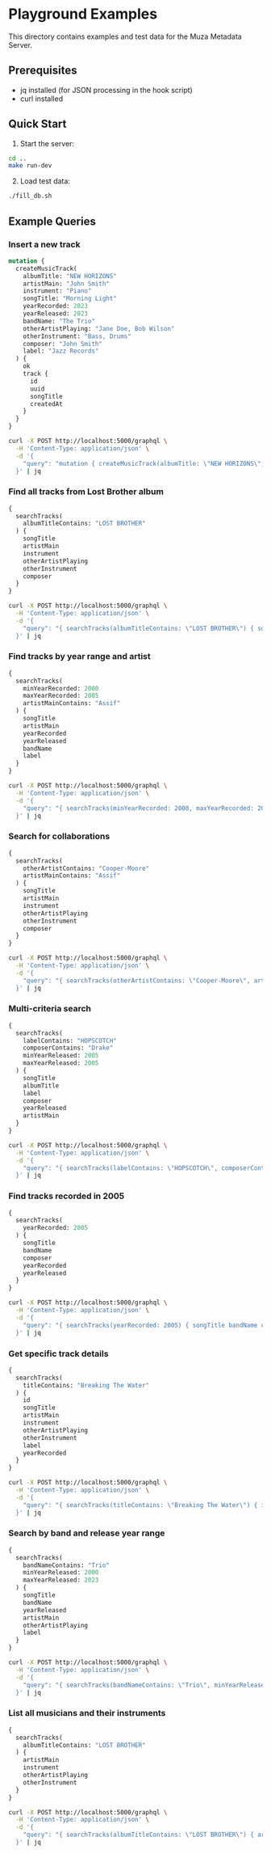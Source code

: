 # Playground Examples

This directory contains examples and test data for the Muza Metadata Server.

## Prerequisites

- jq installed (for JSON processing in the hook script)
- curl installed

## Quick Start

1. Start the server:
```bash
cd ..
make run-dev
```

2. Load test data:
```bash
./fill_db.sh
```

## Example Queries

### Insert a new track
```graphql
mutation {
  createMusicTrack(
    albumTitle: "NEW HORIZONS"
    artistMain: "John Smith"
    instrument: "Piano"
    songTitle: "Morning Light"
    yearRecorded: 2023
    yearReleased: 2023
    bandName: "The Trio"
    otherArtistPlaying: "Jane Doe, Bob Wilson"
    otherInstrument: "Bass, Drums"
    composer: "John Smith"
    label: "Jazz Records"
  ) {
    ok
    track {
      id
      uuid
      songTitle
      createdAt
    }
  }
}
```
```bash
curl -X POST http://localhost:5000/graphql \
  -H 'Content-Type: application/json' \
  -d '{
    "query": "mutation { createMusicTrack(albumTitle: \"NEW HORIZONS\", artistMain: \"John Smith\", instrument: \"Piano\", songTitle: \"Morning Light\", yearRecorded: 2023, yearReleased: 2023, bandName: \"The Trio\", otherArtistPlaying: \"Jane Doe, Bob Wilson\", otherInstrument: \"Bass, Drums\", composer: \"John Smith\", label: \"Jazz Records\") { ok track { id uuid songTitle createdAt } } }"
  }' | jq
```

### Find all tracks from Lost Brother album
```graphql
{
  searchTracks(
    albumTitleContains: "LOST BROTHER"
  ) {
    songTitle
    artistMain
    instrument
    otherArtistPlaying
    otherInstrument
    composer
  }
}
```
```bash
curl -X POST http://localhost:5000/graphql \
  -H 'Content-Type: application/json' \
  -d '{
    "query": "{ searchTracks(albumTitleContains: \"LOST BROTHER\") { songTitle artistMain instrument otherArtistPlaying otherInstrument composer } }"
  }' | jq
```

### Find tracks by year range and artist
```graphql
{
  searchTracks(
    minYearRecorded: 2000
    maxYearRecorded: 2005
    artistMainContains: "Assif"
  ) {
    songTitle
    artistMain
    yearRecorded
    yearReleased
    bandName
    label
  }
}
```
```bash
curl -X POST http://localhost:5000/graphql \
  -H 'Content-Type: application/json' \
  -d '{
    "query": "{ searchTracks(minYearRecorded: 2000, maxYearRecorded: 2005, artistMainContains: \"Assif\") { songTitle artistMain yearRecorded yearReleased bandName label } }"
  }' | jq
```

### Search for collaborations
```graphql
{
  searchTracks(
    otherArtistContains: "Cooper-Moore"
    artistMainContains: "Assif"
  ) {
    songTitle
    artistMain
    instrument
    otherArtistPlaying
    otherInstrument
    composer
  }
}
```
```bash
curl -X POST http://localhost:5000/graphql \
  -H 'Content-Type: application/json' \
  -d '{
    "query": "{ searchTracks(otherArtistContains: \"Cooper-Moore\", artistMainContains: \"Assif\") { songTitle artistMain instrument otherArtistPlaying otherInstrument composer } }"
  }' | jq
```

### Multi-criteria search
```graphql
{
  searchTracks(
    labelContains: "HOPSCOTCH"
    composerContains: "Drake"
    minYearReleased: 2005
    maxYearReleased: 2005
  ) {
    songTitle
    albumTitle
    label
    composer
    yearReleased
    artistMain
  }
}
```
```bash
curl -X POST http://localhost:5000/graphql \
  -H 'Content-Type: application/json' \
  -d '{
    "query": "{ searchTracks(labelContains: \"HOPSCOTCH\", composerContains: \"Drake\", minYearReleased: 2005, maxYearReleased: 2005) { songTitle albumTitle label composer yearReleased artistMain } }"
  }' | jq
```

### Find tracks recorded in 2005
```graphql
{
  searchTracks(
    yearRecorded: 2005
  ) {
    songTitle
    bandName
    composer
    yearRecorded
    yearReleased
  }
}
```
```bash
curl -X POST http://localhost:5000/graphql \
  -H 'Content-Type: application/json' \
  -d '{
    "query": "{ searchTracks(yearRecorded: 2005) { songTitle bandName composer yearRecorded yearReleased } }"
  }' | jq
```

### Get specific track details
```graphql
{
  searchTracks(
    titleContains: "Breaking The Water"
  ) {
    id
    songTitle
    artistMain
    instrument
    otherArtistPlaying
    otherInstrument
    label
    yearRecorded
  }
}
```
```bash
curl -X POST http://localhost:5000/graphql \
  -H 'Content-Type: application/json' \
  -d '{
    "query": "{ searchTracks(titleContains: \"Breaking The Water\") { id songTitle artistMain instrument otherArtistPlaying otherInstrument label yearRecorded } }"
  }' | jq
```

### Search by band and release year range
```graphql
{
  searchTracks(
    bandNameContains: "Trio"
    minYearReleased: 2000
    maxYearReleased: 2023
  ) {
    songTitle
    bandName
    yearReleased
    artistMain
    otherArtistPlaying
    label
  }
}
```
```bash
curl -X POST http://localhost:5000/graphql \
  -H 'Content-Type: application/json' \
  -d '{
    "query": "{ searchTracks(bandNameContains: \"Trio\", minYearReleased: 2000, maxYearReleased: 2023) { songTitle bandName yearReleased artistMain otherArtistPlaying label } }"
  }' | jq
```

### List all musicians and their instruments
```graphql
{
  searchTracks(
    albumTitleContains: "LOST BROTHER"
  ) {
    artistMain
    instrument
    otherArtistPlaying
    otherInstrument
  }
}
```
```bash
curl -X POST http://localhost:5000/graphql \
  -H 'Content-Type: application/json' \
  -d '{
    "query": "{ searchTracks(albumTitleContains: \"LOST BROTHER\") { artistMain instrument otherArtistPlaying otherInstrument } }"
  }' | jq
```